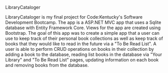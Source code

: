 LibraryCataloger 

LibraryCataloger is my final project for Code:Kentucky's Software Development Bootcamp. The app is a ASP.NET MVC app that uses a Sqlite database with Entity Framework Core. Views for the app are created using Bootstrap. The goal of this app was to create a simple app that a user can use to keep track of their personal book collections as well as keep track of books that they would like to read in the future via a "To Be Read List". A user is able to perform CRUD operations on books in their collection by adding a book to the database, reading list books in the database via "Your Library" and "To Be Read List" pages, updating information on each book and removing books from the database.